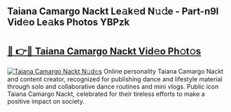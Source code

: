 ## Taiana Camargo Nackt Le𝚊k𝚎d N𝚞𝚍e - Part-n9l Vid𝚎o Le𝚊ks Photos YBPzk

# <h2><a href="http://fb2us44.evod.top/?m=Taiana+Camargo+Nackt">🔗 👉🔴 Taiana Camargo Nackt Vid𝚎o Ph𝚘t𝚘s</a></h2>

[![Taiana Camargo Nackt N𝚞d𝚎s](https://i.imgur.com/8V9OHl7.gif)](http://fb2us44.evod.top/?m=Taiana+Camargo+Nackt)
Online personality Taiana Camargo Nackt and content creator, recognized for publishing dance and lifestyle material through solo and collaborative dance routines and mini vlogs. Public icon Taiana Camargo Nackt, celebrated for their tireless efforts to make a positive impact on society. 
